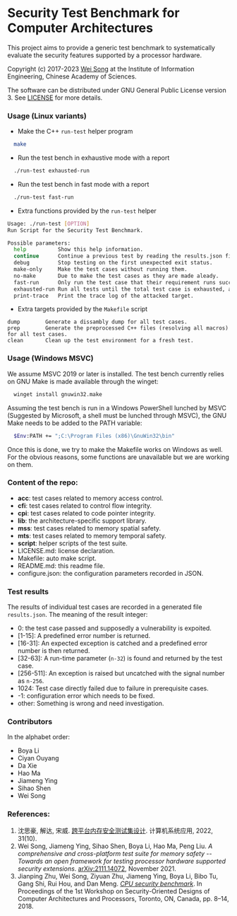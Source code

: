 Security Test Benchmark for Computer Architectures
========================

This project aims to provide a generic test benchmark to
systematically evaluate the security features
supported by a processor hardware.

Copyright (c) 2017-2023 [Wei Song](mailto:wsong83@gmail.com) at
the Institute of Information Engineering,
Chinese Academy of Sciences.

The software can be distributed under GNU General Public License version 3.
See [LICENSE](LICENSE.md) for more details.

### Usage (Linux variants)

* Make the C++ `run-test` helper program

~~~bash
  make
~~~

* Run the test bench in exhaustive mode with a report

~~~bash
  ./run-test exhausted-run
~~~

* Run the test bench in fast mode with a report

~~~bash
  ./run-test fast-run
~~~

* Extra functions provided by the `run-test` helper

~~~bash
Usage: ./run-test [OPTION]
Run Script for the Security Test Benchmark.

Possible parameters:
  help          Show this help information.
  continue      Continue a previous test by reading the results.json file first.
  debug         Stop testing on the first unexpected exit status.
  make-only     Make the test cases without running them.
  no-make       Due to make the test cases as they are made aleady.
  fast-run      Only run the test case that their requirement runs successfully, and then generate a report.
  exhausted-run Run all tests until the total test case is exhausted, and then generate a report.
  print-trace   Print the trace log of the attacked target.
~~~

* Extra targets provided by the `Makefile` script

~~~text
dump        Generate a dissambly dump for all test cases.
prep        Generate the preprocessed C++ files (resolving all macros) for all test cases.
clean       Clean up the test environment for a fresh test.
~~~

### Usage (Windows MSVC)

We assume MSVC 2019 or later is installed.
The test bench currently relies on GNU Make is made available through the winget:

~~~bash
  winget install gnuwin32.make
~~~

Assuming the test bench is run in a Windows PowerShell lunched by MSVC
(Suggested by Microsoft, a shell must be lunched through MSVC),
the GNU Make needs to be added to the PATH variable:

~~~bash
  $Env:PATH += ";C:\Program Files (x86)\GnuWin32\bin"
~~~

Once this is done, we try to make the Makefile works on Windows as well.
For the obvious reasons, some functions are unavailable but we are working on them.


### Content of the repo:
- **acc**: test cases related to memory access control.
- **cfi**: test cases related to control flow integrity.
- **cpi**: test cases related to code pointer integrity.
- **lib**: the architecture-specific support library.
- **mss**: test cases related to memory spatial safety.
- **mts**: test cases related to memory temporal safety.
- **script**: helper scripts of the test suite.
- LICENSE.md: license declaration.
- Makefile: auto make script.
- README.md: this readme file.
- configure.json: the configuration parameters recorded in JSON.

### Test results

The results of individual test cases are recorded in a generated file `results.json`.
The meaning of the result integer:

* 0: the test case passed and supposedly a vulnerability is expoited.
* [1-15]: A predefined error number is returned.
* [16-31]: An expected exception is catched and a predefined error number is then returned.
* [32-63]: A run-time parameter (`n-32`) is found and returned by the test case.
* [256-511]: An exception is raised but uncatched with the signal number as `n-256`.
* 1024: Test case directly failed due to failure in prerequisite cases.
* -1: configuration error which needs to be fixed.
* other: Something is wrong and need investigation.

### Contributors

In the alphabet order:

- Boya Li
- Ciyan Ouyang
- Da Xie
- Hao Ma
- Jiameng Ying
- Sihao Shen
- Wei Song

### References:

1. 沈思豪, 解达, 宋威. [跨平台内存安全测试集设计](http://dx.doi.org/10.15888/j.cnki.csa.008840). 计算机系统应用, 2022, 31(10).
1. Wei Song, Jiameng Ying, Sihao Shen, Boya Li, Hao Ma, Peng Liu.
   _A comprehensive and cross-platform test suite for memory safety -- Towards an open framework for testing processor hardware supported security extensions_.
   [arXiv:2111.14072](https://arxiv.org/abs/2111.14072), November 2021.
1. Jianping Zhu, Wei Song, Ziyuan Zhu, Jiameng Ying, Boya Li, Bibo Tu, Gang Shi, Rui Hou, and Dan Meng.
   _[CPU security benchmark](https://wsong83.github.io/publication/comparch/secarch2018.pdf)_.
   In Proceedings of the 1st Workshop on Security-Oriented Designs of Computer Architectures and Processors,
   Toronto, ON, Canada, pp. 8–14, 2018.
